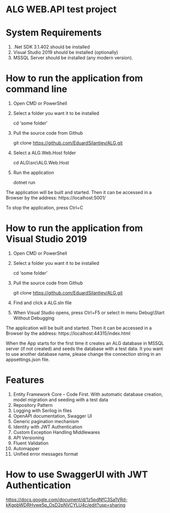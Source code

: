 # ALG WEB.API test project

# System Requirements

1. .Net SDK 3.1.402 should be installed
2. Visual Studio 2019 should be installed (optionally)
3. MSSQL Server should be installed (any modern version).

# How to run the application from command line

1. Open CMD or PowerShell
2. Select a folder you want it to be installed

    cd ‘some folder’
    
3. Pull the source code from Github

    git clone https://github.com/EduardSilantiev/ALG.git
    
4. Select a ALG.Web.Host folder

    cd ALG\src\ALG.Web.Host
    
5. Run the application

    dotnet run

The application will be built and started. Then it can be accessed in a Browser by the address:
https://localhost:5001/

To stop the application, press Ctrl+C

# How to run the application from Visual Studio 2019

1. Open CMD or PowerShell
2. Select a folder you want it to be installed

    cd ‘some folder’
    
3. Pull the source code from Github

    git clone https://github.com/EduardSilantiev/ALG.git
    
4. Find and click a ALG.sln file
5. When Visual Studio opens, press Ctrl+F5 or select in menu Debug\Start Without Debugging

The application will be built and started. Then it can be accessed in a Browser by the address:
https://localhost:44315/index.html

When the App starts for the first time it creates an ALG database in MSSQL server (if not created) and seeds the database with a test data.
It you want to use another database name, please change the connection string in an appsettings.json file.

# Features

1. Entity Framework Core – Code First. With automatic database creation, model migration and seeding with a test data
2. Repository Pattern
3. Logging with Serilog in files
4. OpenAPI documentation, Swagger UI
5. Generic pagination mechanism
6. Identity with JWT Authentication
7. Custom Exception Handling Middlewares
8. API Versioning
9. Fluent Validation
10. Automapper
11. Unified error messages format

# How to use SwaggerUI with JWT Authentication

https://docs.google.com/document/d/1z5pdNfC3Sa1VRd-kKgpbWDRHywe5p_OsD2pNVCYLU4c/edit?usp=sharing
